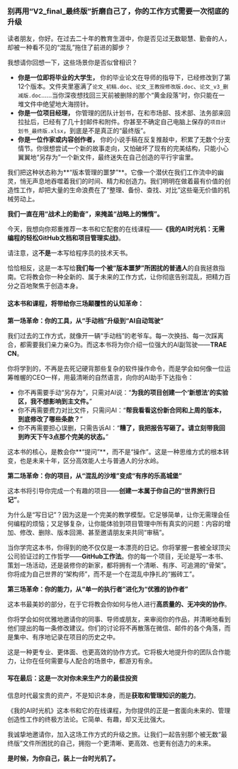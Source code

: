 

### **别再用“V2_final_最终版”折磨自己了，你的工作方式需要一次彻底的升级**



读者朋友，你好。在过去二十年的教育生涯中，你是否见过无数聪慧、勤奋的人，却被一种看不见的“混乱”拖住了前进的脚步？

我想请你回想一下，这些场景你是否似曾相识？

*   **你是一位即将毕业的大学生，** 你的毕业论文在导师的指导下，已经修改到了第12个版本。文件夹里塞满了`论文_初稿.doc`、`论文_王教授修改版.doc`、`论文_v3_删减版.doc`……当你深夜想找回三天前被删除的那个“黄金段落”时，你只能在一堆文件中绝望地大海捞针。
*   **你是一位项目经理，** 你管理的团队计划书，在和市场部、技术部、法务部来回拉扯后，已经有了几十封邮件和附件。你甚至不确定自己电脑上保存的`项目计划书_最终版.xlsx`，到底是不是真正的“最终版”。
*   **你是一位作家或内容创作者，** 你的小说手稿在反复推敲中，积累了无数个分支情节。你很想尝试一个新的故事走向，又怕破坏了现有的完美结构，只能小心翼翼地“另存为”一个新文件，最终迷失在自己创造的平行宇宙里。

我们把这种状态称为**“版本管理的噩梦”**。它像一个潜伏在我们工作流中的幽灵，悄无声息地吞噬着我们的时间、精力和创造力。我们明明在做着最有价值的创造性工作，却把大量的生命浪费在了“整理、备份、查找、对比”这些毫无价值的机械劳动上。

**我们一直在用“战术上的勤奋”，来掩盖“战略上的懒惰”。**

今天，我想向你郑重推荐一本书和它配套的在线课程——**《我的AI时光机：无需编程的轻松GitHub文档和项目管理实战》**。

请注意，这**不是**一本写给程序员的技术天书。

恰恰相反，这是一本写给**我们每一个被“版本噩梦”所困扰的普通人**的自我拯救指南。它将教会你一种全新的、属于未来的工作方式，让你彻底告别混乱，把精力百分之百地聚焦于创造本身。

#### **这本书和课程，将带给你三场颠覆性的认知革命：**

**第一场革命：你的工具，从“手动档”升级到“AI自动驾驶”**

我们过去的工作方式，就像开一辆“手动档”的老爷车。每一次换挡、每一次踩离合，都需要我们亲力亲G为。而这本书将为你介绍一位强大的AI副驾驶——**TRAE CN**。

你将学到的，不再是去死记硬背那些复杂的软件操作命令，而是学会如何像一位运筹帷幄的CEO一样，用最清晰的自然语言，向你的AI助手下达指令：

*   你不再需要手动“另存为”，只需对AI说：“**为我的项目创建一个‘新想法’的实验区，我不想影响到主文件。**”
*   你不再需要费力对比文件，只需问AI：“**帮我看看这份新合同和上周的版本，到底修改了哪些条款？**”
*   你不再需要担心误删，只需告诉AI：“**糟了，我把报告写砸了。请立刻带我回到昨天下午3点那个完美的状态。**”

这本书的核心，是教会你**“提问”**，而不是“操作”。这是一种思维方式的根本转变，也是未来十年，区分高效能人士与普通人的分水岭。

**第二场革命：你的项目，从“混乱的沙堆”变成“有序的乐高城堡”**

这本书将引导你完成一个有趣的项目——**创建一本属于你自己的“世界旅行日记”**。

为什么是“写日记”？因为这是一个完美的教学模型。它足够简单，让你无需理会任何编程的烦恼；又足够复杂，让你能体验到项目管理中所有真实的问题：内容的增加、修改、删除、版本回溯、甚至邀请朋友来共同“审稿”。

当你学完这本书，你得到的绝不仅仅是一本漂亮的日记。你将掌握一套被全球顶尖公司验证过的工作哲学——**GitHub工作法**。你的每一个项目，无论是写一本书、策划一场活动，还是装修你的新家，都将拥有一个清晰、有序、可追溯的“骨架”。你将成为自己世界的“架构师”，而不是一个在混乱中挣扎的“搬砖工”。

**第三场革命：你的能力，从“单一的执行者”进化为“优雅的协作者”**

这本书最美妙的部分，在于它将教会你如何与他人进行**高质量的、无冲突的协作**。

你将学会如何优雅地邀请你的同事、导师或朋友，来审阅你的作品，并清晰地看到他们提出的每一条修改建议。你们的讨论将不再散落在微信、邮件的各个角落，而是集中、有序地记录在项目的历史之中。

这是一种更专业、更体面、也更高效的协作方式。它将极大地提升你的团队合作能力，让你在任何需要与人配合的场景中，都游刃有余。

#### **写在最后：这是一次对你未来生产力的最佳投资**

信息时代最宝贵的资产，不是知识本身，而是**获取和管理知识的能力**。

《我的AI时光机》这本书和它的在线课程，为你提供的正是一套面向未来的、管理创造性工作的终极方法论。它简单、有趣，却又无比强大。

我诚挚地邀请你，加入这场工作方式的升级之旅。让我们一起告别那个被无数“最终版”文件所困扰的自己，拥抱一个更清晰、更高效、也更有创造力的未来。

**是时候，为你自己，装上一台时光机了。**